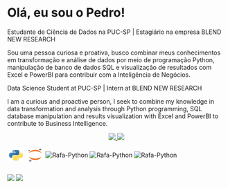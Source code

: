 # Olá, eu sou o Pedro!

Estudante de Ciência de Dados na PUC-SP | Estagiário na empresa BLEND NEW RESEARCH

Sou uma pessoa curiosa e proativa, busco combinar meus conhecimentos em transformação e análise de dados por meio de programação Python, manipulação de banco de dados SQL e visualização de resultados com Excel e PowerBI para contribuir com a Inteligência de Negócios.


Data Science Student at PUC-SP | Intern at BLEND NEW RESEARCH

I am a curious and proactive person, I seek to combine my knowledge in data transformation and analysis through Python programming, SQL database manipulation and results visualization with Excel and PowerBI to contribute to Business Intelligence.

<!-- estatísticas -->
<div align="center">
  <a href="https://github.com/pedroledger">
  <img height="180em" src="https://github-readme-stats.vercel.app/api?username=pedroledger&show_icons=true&theme=dark&include_all_commits=true&count_private=true"/>
  <img height="180em" src="https://github-readme-stats.vercel.app/api/top-langs/?username=pedroledger&show_icons=true&langs_count=5&theme=dark"/>
  </a> 
</div>

<!-- ícones de linguagens e ferramentas -->
<div style="display: inline_block"><br>
  <img align="center" alt="Rafa-Python" height="30" width="40" src="https://raw.githubusercontent.com/devicons/devicon/master/icons/python/python-original.svg">
  <img align="center" alt="Rafa-Python" height="30" width="40" src="https://raw.githubusercontent.com/devicons/devicon/master/icons/jupyter/jupyter-original.svg">
  <img align="center" alt="Rafa-Python" height="30" width="40" src="https://cdn.jsdelivr.net/gh/devicons/devicon/icons/mysql/mysql-original-wordmark.svg">
  <img align="center" alt="Rafa-Python" height="30" width="40" src="https://cdn.jsdelivr.net/gh/devicons/devicon/icons/spss/spss-original.svg" />
  <img align="center" alt="Rafa-Python" height="30" width="40" src="https://cdn.jsdelivr.net/gh/devicons/devicon/icons/vscode/vscode-original.svg" />
</div>
  
##
<!-- contato -->
<div>
  <a href="mailto:pedro.pessoal14@gmail.com"><img src="https://img.shields.io/badge/-Gmail-%23333?style=for-the-badge&logo=gmail&logoColor=white" target="_blank"></a>
  <a href="https://www.linkedin.com/in/pe-lucas" target="_blank"><img src="https://img.shields.io/badge/-LinkedIn-%230077B5?style=for-the-badge&logo=linkedin&logoColor=white" target="_blank"></a>  
</div>
